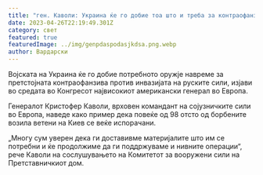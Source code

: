 ```yaml
---
title: "ген. Каволи: Украина ќе го добие тоа што и треба за контраофанзива"
date: 2023-04-26T22:19:49.301Z
category: свет
featured: true
featuredImage: ../img/genpdaspodasjkdsa.png.webp
author: Вардарски
---
```


Војската на Украина ќе го добие потребното оружје навреме за претстојната контраофанзива против инвазијата на руските сили, изјави во средата во Конгресот највисокиот американски генерал во Европа.

Генералот Кристофер Каволи, врховен командант на сојузничките сили во Европа, наведе како пример дека повеќе од 98 отсто од борбените возила ветени на Киев се веќе испорачани.

„Многу сум уверен дека ги доставивме материјалите што им се потребни и ќе продолжиме да ги поддржуваме и нивните операции“, рече Каволи на сослушувањето на Комитетот за вооружени сили на Претставничкиот дом.
